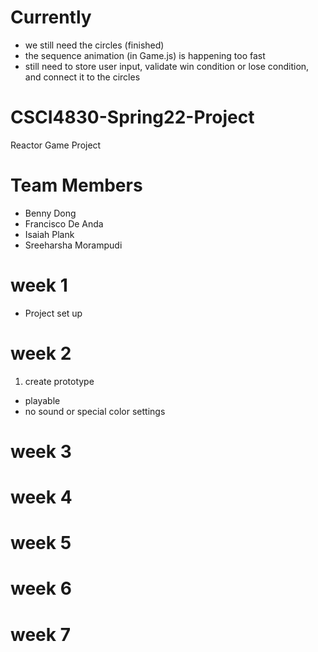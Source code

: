 # Currently
* we still need the circles (finished)
* the sequence animation (in Game.js) is happening too fast
* still need to store user input, validate win condition or lose condition, and connect it to the circles 

# CSCI4830-Spring22-Project
Reactor Game Project
# Team Members
* Benny Dong 
* Francisco De Anda 
* Isaiah Plank 
* Sreeharsha Morampudi 
# week 1
* Project set up
# week 2
1. create prototype
* playable
* no sound or special color settings
# week 3
# week 4
# week 5
# week 6
# week 7

